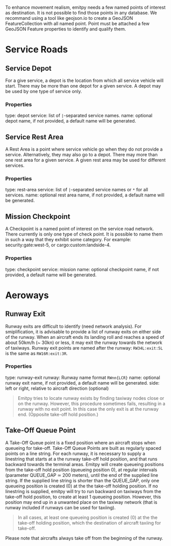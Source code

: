 To enhance movement realism, emitpy needs a few named points of interest as destination.
It is not possible to find those points in any database.
We recommand using a tool like geojson.io to create a GeoJSON FeatureCollection with all named point. Point must be attached a few GeoJSON Feature properties to identify and qualify them.

# Service Roads

## Service Depot
For a give service, a depot is the location from which all service vehicle will start.
There may be more than one depot for a given service.
A depot may be used by one type of service only.

### Properties
type: depot
service: list of `|`-separated service names.
name: optional depot name, if not provided, a default name will be generated.

## Service Rest Area
A Rest Area is a point where service vehicle go when they do not provide a service. Alternatively, they may also go to a depot.
There may more than one rest area for a given service.
A given rest area may be used for different services.

### Properties
type: rest-area
service: list of `|`-separated service names or  `*` for all services.
name: optional rest area name, if not provided, a default name will be generated.

## Mission Checkpoint
A Checkpoint is a named point of interest on the service road network.
There currently is only one type of check point.
It is possible to name them in such a way that they exhibit some category.
For example: security:gate:west-5, or cargo:custom:landside-4.

### Properties
type: checkpoint
service: mission
name: optional checkpoint name, if not provided, a default name will be generated.

# Aeroways

## Runway Exit
Runway exits are difficult to identify (need network analysis).
For smiplification, it is advisable to provide a list of runway exits on either side of the runway.
When an aircraft ends its landing roll and reaches a speed of about 50km/h (~ 30kn) or less, it may exit the runway towards the network of taxiways.
Runway exit points are named after the runway: `RW34L:exit:5L` is the same as `RW16R:exit:3R`.

### Properties
type: runway-exit
runway: Runway name format `RWnn{LCR}`
name: optional runway exit name, if not provided, a default name will be generated.
side: left or right, relative to aircraft direction (optional)

> Emitpy tries to locate runway exists by finding taxiway nodes close or on the runway. However, this procedure sometimes fails, resulting in a runway with no exit point. In this case the only exit is at the runway end. (Opposite take-off hold position.)

## Take-Off Queue Point
A Take-Off Queue point is a fixed position where an aircraft stops when queueing for take-off.
Take-Off Queue Points are built as regularly spaced points on a line string.
For each runway, it is necessary to supply a linestring that starts at a the runway take-off hold position, and that runs backward towards the terminal areas. Emitpy will create queueing positions from the take-off hold position (queueing position 0), at regular intervals (parameter QUEUE_GAP ≃ 200 meters), until the end of the supplied line string. If the supplied line string is shorter than the QUEUE_GAP, only one queueing position is created (0) at the the take-off holding position.
If no linestring is supplied, emitpy will try to run backward on taxiways from the take-off hold position, to create at least 1 queueing position. However, this position may end up in a unwanted place on the taxiway network (that is runway included if runways can be used for taxiing).

> In all cases, at least one queueing position is created (0) at the the take-off holding position, which the destination of aircraft taxiing for take-off.

Please note that aircrafts always take off from the beginning of the runway.